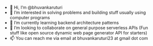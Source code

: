 - 👋 Hi, I’m @bhuvankaruturi
- 👀 I’m interested in solving problems and building stuff usually using computer programs
- 🌱 I’m currently learning backend architecture patterns
- 💞️ I’m looking to collaborate on general purpose serverless APIs (Fun stuff like open source dynamic web page generator API for starters)
- 📫 You can reach me via email at bhuvankaruturi23 at gmail dot com

<!---
bhuvankaruturi/bhuvankaruturi is a ✨ special ✨ repository because its `README.md` (this file) appears on your GitHub profile.
You can click the Preview link to take a look at your changes.
--->

